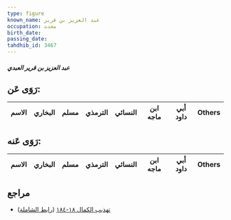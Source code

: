 ```yaml
---
type: figure
known_name: عبد العزيز بن قرير
occupation: محدث
birth_date:
passing_date:
tahdhib_id: 3467
---
```

##### عبد العزيز بن قرير العبدي

## رَوَى عَن:
| الاسم | البخاري | مسلم | الترمذي | النسائي | ابن ماجه | أبي داود | Others |
| ----- | ------- | ---- | ------- | ------- | -------- | -------- | ------ |
## رَوَى عَنه:
| الاسم | البخاري | مسلم | الترمذي | النسائي | ابن ماجه | أبي داود | Others |
| ----- | ------- | ---- | ------- | ------- | -------- | -------- | ------ |
## مراجع
- [تهذيب الكمال ١٨-١٨٤](obsidian://open?vault=Tahdhib-al-Kamal&file=Figures/٣٤٦٧-عبد%20العزيز%20بن%20قرير%20العبدي) ([رابط الشاملة](https://shamela.ws/book/3722/9217))